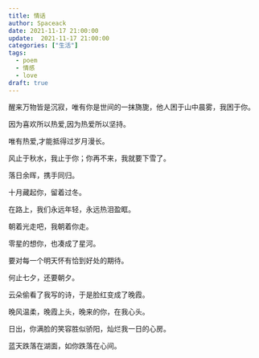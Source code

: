 ```yaml
---
title: 情话
author: Spaceack
date: 2021-11-17 21:00:00
update:  2021-11-17 21:00:00
categories: ["生活"]
tags: 
  - poem
  - 情感 
  - love
draft: true
---
```

醒来万物皆是沉寂，唯有你是世间的一抹旖旎，他人困于山中晨雾，我困于你。

因为喜欢所以热爱,因为热爱所以坚持。

唯有热爱,才能抵得过岁月漫长。

风止于秋水，我止于你；你再不来，我就要下雪了。

落日余晖，携手同归。

十月藏起你，留着过冬。

在路上，我们永远年轻，永远热泪盈眶。

朝着光走吧，我朝着你走。

零星的想你，也凑成了星河。

要对每一个明天怀有恰到好处的期待。

何止七夕，还要朝夕。

云朵偷看了我写的诗，于是脸红变成了晚霞。

晚风温柔，晚霞上头，晚来的你，在我心头。

日出，你满脸的笑容胜似骄阳，灿烂我一日的心房。

蓝天跌落在湖面，如你跌落在心间。